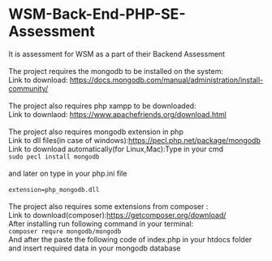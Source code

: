# WSM-Back-End-PHP-SE-Assessment
It is assessment for WSM as a part of their Backend Assessment
<br>
<br>
The project requires the mongodb to be installed on the system:<br>
Link to download: https://docs.mongodb.com/manual/administration/install-community/
<br>
<br>
The project also requires php xampp to be downloaded:<br>
Link to downlaod: https://www.apachefriends.org/download.html
<br>
<br>
The project also requires mongodb extension in php
<br>
Link to dll files(in case of windows):https://pecl.php.net/package/mongodb <br>
Link to download automatically(for Linux,Mac):Type in your cmd
<br>
```sudo pecl install mongodb```
<br>
<br>
and later on type in your php.ini file
<br>
<br>
```extension=php_mongodb.dll```
<br>
<br>
The project also requires some extensions from composer :
<br>
Link to download(composer):https://getcomposer.org/download/
<br>
After installing run following command in your terminal:
<br>
```composer requre mongodb/mongodb```
<br>
And after the paste the following code of index.php in your htdocs folder and insert required data in your mongodb database

